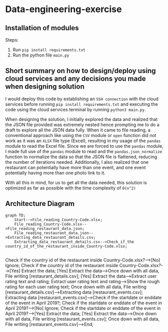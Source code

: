 # Data-engineering-exercise

## Installation of modules
Steps:
1) Run `pip install requirements.txt`
2) Run the python file `main.py`

## Short summary on how to design/deploy using cloud services and any decisions you made when designing solution
I would deploy this code by establishing an `SSH connection` with the cloud services before running `pip install requirements.txt` and executing the code using the cloud services terminal by running `python3 main.py`. 

When designing the solution, I initially explored the data and realized that the JSON file provided was extremely nested hence prompting me to do a draft to explore all the JSON data fully. When it came to file reading, a conventional approach like using the `CSV` module or `open` function did not work as it was an `XLSX` file type (Excel), resulting in my usage of the `pandas` module to read the Excel file. Since we are forced to use the `pandas` module, I made full use of the `pandas` module to read and the `pandas.json_normalize` function to normalize the data so that the JSON file is flattened, reducing the number of iterations needed. Additionally, I also realized that one restaurant can potentially have more than one event, and one event potentially having more than one photo link to it. 

With all this in mind, for us to get all the data needed, this solution is optimized as far as possible with the time complexity of `O(n^2)`

## Architecture Diagram
```mermaid
graph TD;
    Start-->File_reading_Country-Code.xlsx;
    File_reading_Country-Code.xlsx-->File_reading_restaurant_data.json;
    File_reading_restaurant_data.json-->Extracting_data_restaurant_details.csv;
    Extracting_data_restaurant_details.csv-->Check_if_the country_id_of_the_restaurant_inside_Country-Code.xlsx;
    
```
Check if the country id of the restaurant inside Country-Code.xlsx?-->[No] Ignore;
    Check if the country id of the restaurant inside Country-Code.xlsx?-->[Yes] Extract the data;
    [Yes] Extract the data-->Once down with all data, File writing [restaurant_details.csv];
    [Yes] Extract the data-->Extract user rating text and rating;
    Extract user rating text and rating-->Show the rough rating for each user rating text;
    Once down with all data, File writing [restaurant_details.csv]-->Extracting data [restaurant_events.csv];
    Extracting data [restaurant_events.csv]-->Check if the startdate or enddate of the event in April 2019?;
    Check if the startdate or enddate of the event in April 2019?-->[No] Ignore;
    Check if the startdate or enddate of the event in April 2019?-->[Yes] Extract the data;
    [Yes] Extract the data-->Once down with all data, File writing [restaurant_events.csv];
    Once down with all data, File writing [restaurant_events.csv]-->End;